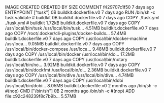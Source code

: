 IMAGE               CREATED             CREATED BY                                      SIZE                COMMENT
f429707c1f50        7 days ago          ENTRYPOINT ["tusk"]                             0B                  buildkit.dockerfile.v0
<missing>           7 days ago          RUN /bin/sh -c tusk validate # buildkit         0B                  buildkit.dockerfile.v0
<missing>           7 days ago          COPY ./tusk.yml ./tusk.yml # buildkit           1.72kB              buildkit.dockerfile.v0
<missing>           7 days ago          COPY /usr/local/bin/tusk /usr/local/bin/tusk…   4.51MB              buildkit.dockerfile.v0
<missing>           7 days ago          COPY /root/.docker/cli-plugins/docker-buildx…   57.4MB              buildkit.dockerfile.v0
<missing>           7 days ago          COPY /usr/local/bin/docker-machine /usr/loca…   9.05MB              buildkit.dockerfile.v0
<missing>           7 days ago          COPY /usr/local/bin/docker-compose /usr/loca…   9.48MB              buildkit.dockerfile.v0
<missing>           7 days ago          COPY /usr/local/bin/docker /usr/local/bin/do…   17.2MB              buildkit.dockerfile.v0
<missing>           7 days ago          COPY /usr/local/bin/notary /usr/local/bin/no…   3.92MB              buildkit.dockerfile.v0
<missing>           7 days ago          COPY /usr/local/bin/dockfmt /usr/local/bin/d…   2.36MB              buildkit.dockerfile.v0
<missing>           7 days ago          COPY /usr/local/bin/dive /usr/local/bin/dive…   4.74MB              buildkit.dockerfile.v0
<missing>           7 days ago          COPY /usr/local/bin/dobi /usr/local/bin/dobi…   8.05MB              buildkit.dockerfile.v0
<missing>           2 months ago        /bin/sh -c #(nop)  CMD ["/bin/sh"]              0B
<missing>           2 months ago        /bin/sh -c #(nop) ADD file:c92c248239f8c7b9b…   5.57MB
